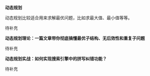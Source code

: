 **动态规划**

动态规划比较适合用来求解最优问题，比如求最大值、最小值等等。

待补充

**动态规划理论：一篇文章带你彻底搞懂最优子结构、无后效性和重复子问题**

待补充

**动态规划实战：如何实现搜索引擎中的拼写纠错功能？**

待补充

